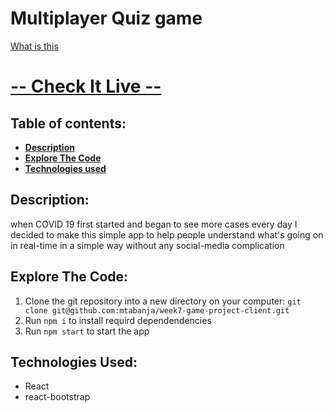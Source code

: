 # Multiplayer Quiz game 


[What is this](https://github.com/mtabanja/covid-19-stats-app/blob/master/public/screenshots/Screen%20Shot%202020-08-10%20at%2015.32.40.png?raw=true "screenshot1")


# [-- Check It Live --](https://covid-19stats.ga/)



## Table of contents:

- **[Description](#description)**
- **[Explore The Code](#explore-the-code)**
- **[Technologies used](#technologies-used)**



## Description:

when COVID 19 first started and began to see more cases every day I decided to make this simple app to help people understand what's going on in real-time in a simple way without any social-media complication


## Explore The Code:

1. Clone the git repository into a new directory on your computer: `git clone git@github.com:mtabanja/week7-game-project-client.git`
2. Run `npm i` to install requird dependendencies
3. Run `npm start` to start the app

## Technologies Used:

- React
- react-bootstrap
